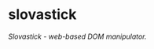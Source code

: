 slovastick
==========

*Slovastick - web-based DOM manipulator.*


<!-- #### [Official web site http://словастик.рф](http://словастик.рф) -->